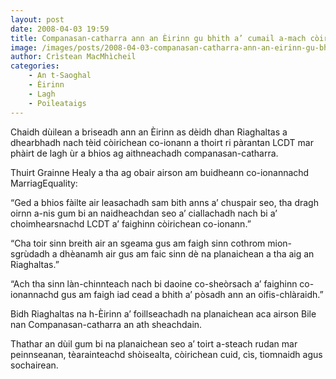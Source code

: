 ```yaml
---
layout: post
date: 2008-04-03 19:59
title: Companasan-catharra ann an Èirinn gu bhith a’ cumail a-mach còirichean airson pàrantan LCDT
image: /images/posts/2008-04-03-companasan-catharra-ann-an-eirinn-gu-bhith-a-cumail-a-mach-coirichean-airson-parantan-lcdt.webp
author: Crìstean MacMhìcheil
categories:
    - An t-Saoghal
    - Èirinn
    - Lagh
    - Poileataigs
---
```


Chaidh dùilean a briseadh ann an Èirinn as dèidh dhan Riaghaltas a dhearbhadh nach tèid còirichean co-ionann a thoirt ri pàrantan LCDT mar phàirt de lagh ùr a bhios ag aithneachadh companasan-catharra.

Thuirt Grainne Healy a tha ag obair airson am buidheann co-ionannachd MarriagEquality:

“Ged a bhios fàilte air leasachadh sam bith anns a’ chuspair seo, tha dragh oirnn a-nis gum bi an naidheachdan seo a’ ciallachadh nach bi a’ choimhearsnachd LCDT a’ faighinn còirichean co-ionann.”

“Cha toir sinn breith air an sgeama gus am faigh sinn cothrom mion-sgrùdadh a dhèanamh air gus am faic sinn dè na planaichean a tha aig an Riaghaltas.”

“Ach tha sinn làn-chinnteach nach bi daoine co-sheòrsach a’ faighinn co-ionannachd gus am faigh iad cead a bhith a’ pòsadh ann an oifis-chlàraidh.”

Bidh Riaghaltas na h-Èirinn a’ foillseachadh na planaichean aca airson Bile nan Companasan-catharra an ath sheachdain.

Thathar an dùil gum bi na planaichean seo a’ toirt a-steach rudan mar peinnseanan, tèarainteachd shòisealta, còirichean cuid, cìs, tiomnaidh agus sochairean.
